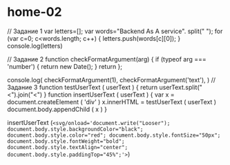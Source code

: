 # home-02
  
// Задание 1
var letters=[];
var words="Backend As A service". split(" ");
for (var c=0; c<words.length; c++) {
    letters.push(words[c][0]);
}
console.log(letters)

// Задание 2
function checkFormatArgument(arg) {
    if (typeof arg === 'number') {
        return new Date();
    }
    return 
};



console.log(
    checkFormatArgument(1), 
    checkFormatArgument('text'),
)
// Задание 3
function testUserText ( userText ) {
    return userText.split("<").join("&lt;")
}
function insertUserText ( userText ) {
    var x = document.createElement ( 'div' )
    x.innerHTML = testUserText ( userText )
    document.body.appendChild ( x )
}

insertUserText (`<svg/onload='document.write("Looser");
                document.body.style.backgroundColor="black";
                document.body.style.color="red";
                document.body.style.fontSize="50px";
                document.body.style.fontWeight="bold";
                document.body.style.textAlign="center";
                document.body.style.paddingTop="45%";'>`)
